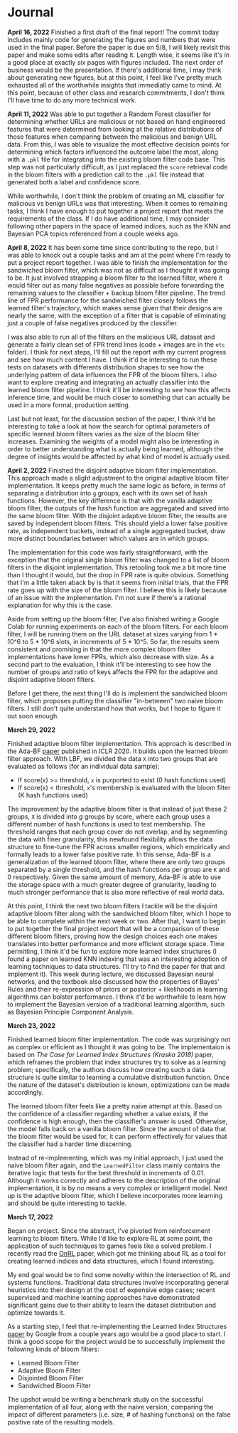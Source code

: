 # Journal

**April 16, 2022**
Finished a first draft of the final report! The commit today includes mainly code for generating the figures and numbers that were used in the final paper. Before the paper is due on 5/8, I will likely revisit this paper and make some edits after reading it. Length wise, it seems like it's in a good place at exactly six pages with figures included. The next order of business would be the presentation. If there's additional time, I may think about generating new figures, but at this point, I feel like I've pretty much exhausted all of the worthwhile insights that immediatly came to mind. At this point, because of other class and research commitments, I don't think I'll have time to do any more technical work.

**April 11, 2022**
Was able to put together a Random Forest classifier for determining whether URLs are malicious or not based on hand engineered features that were determined from looking at the relative distributions of those features when comparing between the malicious and benign URL data. From this, I was able to visualize the most effective decision points for determining which factors influenced the outcome label the most, along with a `.pkl` file for integrating into the existing bloom filter code base. This step was not particularly difficult, as I just replaced the `score` retrieval code in the bloom filters with a prediction call to the `.pkl` file instead that generated both a label and confidence score.

While worthwhile, I don't think the problem of creating an ML classifier for malicious vs benign URLs was that interesting. When it comes to remaining tasks, I think I have enough to put together a project report that meets the requirements of the class. If I do have additional time, I may consider following other papers in the space of learned indices, such as the KNN and Bayesian PCA topics referenced from a couple weeks ago.

**April 8, 2022**
It has been some time since contributing to the repo, but I was able to knock out a couple tasks and am at the point where I'm ready to put a project report together. I was able to finish the implementation for the sandwiched bloom filter, which was not as difficult as I thought it was going to be. It just involved strapping a bloom filter to the learned filter, where it would filter out as many false negatives as possible before forwarding the remaining values to the classifier + backup bloom filter pipeline. The trend line of FPR performance for the sandwiched filter closely follows the learned filter's trajectory, which makes sense given that their designs are nearly the same, with the exception of a filter that is capable of eliminating just a couple of false negatives produced by the classifier. 

I was also able to run all of the filters on the malicious URL dataset and generate a fairly clean set of FPR trend lines (code + images are in the `etc` folder). I think for next steps, I'll fill out the report with my current progress and see how much content I have. I think it'd be interesting to run these tests on datasets with differents distribution shapes to see how the underlying pattern of data influences the FPR of the bloom filters. I also want to explore creating and integrating an actually classifier into the learned bloom filter pipeline. I think it'll be interesting to see how this affects inference time, and would be much closer to something that can actually be used in a more formal, production setting.

Last but not least, for the discussion section of the paper, I think it'd be interesting to take a look at how the search for optimal parameters of specific learned bloom filters varies as the size of the bloom filter increases. Examining the weights of a model might also be interesting in order to better understanding what is actually being learned, although the degree of insights would be affected by what kind of model is actually used.

**April 2, 2022**
Finished the disjoint adaptive bloom filter implementation. This approach made a slight adjustment to the original adaptive bloom filter implementation. It keeps pretty much the same logic as before, in terms of separating a distribution into `g` groups, each with its own set of hash functions. However, the key difference is that with the vanilla adaptive bloom filter, the outputs of the hash function are aggregated and saved into the same bloom filter. With the disjoint adaptive bloom filter, the results are saved by independent bloom filters. This should yield a lower false positive rate, as independent buckets, instead of a single aggregated bucket, draw more distinct boundaries between which values are in which groups.

The implementation for this code was fairly straightforward, with the exception that the original single bloom filter was changed to a list of bloom filters in the disjoint implementation. This retooling took me a bit more time than I thought it would, but the drop in FPR rate is quite obvious. Something that I'm a little taken aback by is that it seems from initial trials, that the FPR rate goes up with the size of the bloom filter. I believe this is likely because of an issue with the implementation. I'm not sure if there's a rational explanation for why this is the case.

Aside from setting up the bloom filter, I've also finished writing a Google Colab for running experiments on each of the bloom filters. For each bloom filter, I will be running them on the URL dataset at sizes varying from 1 * 10^6 to 5 * 10^6 slots, in increments of 5 * 10^5. So far, the results seem consistent and promising in that the more complex bloom filter implementations have lower FPRs, which also decrease with size. As a second part to the evaluation, I think it'll be interesting to see how the number of groups and ratio of keys affects the FPR for the adaptive and disjoint adaptive bloom filters.

Before I get there, the next thing I'll do is implement the sandwiched bloom filter, which proposes putting the classifier "in-between" two naive bloom filters. I still don't quite understand how that works, but I hope to figure it out soon enough.

**March 29, 2022**

Finished adaptive bloom filter implementation. This approach is described in the Ada-BF [paper](https://openreview.net/pdf?id=rJlNKCNtPB) published in ICLR 2020. It builds upon the learned bloom filter approach. With LBF, we divided the data `X` into two groups that are evaluated as follows (for an individual data sample):
* If score(x) >= threshold, `x` is purported to exist (0 hash functions used)
* If score(x) < threshold, `x`'s membership is evaluated with the bloom filter (K hash functions used)

The improvement by the adaptive bloom filter is that instead of just these 2 groups, `X` is divided into *g* groups by score, where each group uses a different number of hash functions is used to test membership. The threshold ranges that each group cover do not overlap, and by segmenting the data with finer granularity, this newfound flexibility allows the data structure to fine-tune the FPR across smaller regions, which empirically and formally leads to a lower false positive rate. In this sense, Ada-BF is a generalization of the learned bloom filter, where there are only two groups separated by a single threshold, and the hash functions per group are `K` and 0 respectively. Given the same amount of memory, Ada-BF is able to use the storage space with a much greater degree of granularity, leading to much stronger performance that is also more reflective of real world data.

At this point, I think the next two bloom filters I tackle will be the disjoint adaptive bloom filter along with the sandwiched bloom filter, which I hope to be able to complete within the next week or two. After that, I want to begin to put together the final project report that will be a comparison of these different bloom filters, proving how the design choices each one makes translates into better performance and more efficient storage space. Time permitting, I think it'd be fun to explore more learned index structures (I found a paper on learned KNN indexing that was an interesting adoption of learning techniques to data structures. I'll try to find the paper for that and implement it). This week during lecture, we discussed Bayesian neural networks, and the textbook also discussed how the properties of Bayes' Rules and their re-expression of priors or posterior + likelihoods in learning algorithms can bolster performance. I think it'd be worthwhile to learn how to implement the Bayesian version of a traditional learning algorithm, such as Bayesian Principle Component Analysis.

**March 23, 2022**

Finished learned bloom filter implementation. The code was surprisingly not as complex or efficient as I thought it was going to be. The implementaion is based on *The Case for Learned Index Structures (Kraska 2018)* paper, which reframes the problem that index structures try to solve as a learning problem; specifically, the authors discuss how creating such a data structure is quite similar to learning a cumulative distribution function. Once the nature of the dataset's distribution is known, optimizations can be made accordingly.

The learned bloom filter feels like a pretty naive attempt at this. Based on the confidence of a classifier regarding whether a value exists, if the confidence is high enough, then the classifier's answer is used. Otherwise, the model falls back on a vanilla bloom filter. Since the amount of data that the bloom filter would be used for, it can perform effectively for values that the classifier had a harder time discerning.

Instead of re-implementing, which was my initial approach, I just used the naive bloom filter again, and the `LearnedFilter` class mainly contains the iterative logic that tests for the best threshold in increments of 0.01. Although it works correctly and adheres to the description of the original implementation, it is by no means a very complex or intelligent model. Next up is the adaptive bloom filter, which I believe incorporates more learning and should be quite interesting to tackle.

**March 17, 2022**

Began on project. Since the abstract, I've pivoted from reinforcement learning to bloom filters. While I'd like to explore RL at some point, the application of such techniques to games feels like a solved problem. I recently read the [OnRL](https://ml-video-seminar.princeton.systems/papers/onRL.pdf) paper, which got me thinking about RL as a tool for creating learned indices and data structures, which I found interesting.

My end goal would be to find some novelty within the intersection of RL and systems functions. Traditional data structures involve incorporating general heuristics into their design at the cost of expensive edge cases; recent supervised and machine learning approaches have demonstrated significant gains due to their ability to learn the dataset distribution and optimize towards it.

As a starting step, I feel that re-implementing the Learned Index Structures [paper](https://arxiv.org/abs/1712.01208) by Google from a couple years ago would be a good place to start. I think a good scope for the project would be to successfully implement the following kinds of bloom filters:
* Learned Bloom Filter
* Adaptive Bloom Filter
* Disjointed Bloom Filter
* Sandwiched Bloom Filter

The upshot would be writing a benchmark study on the successful implementation of all four, along with the naive version, comparing the impact of different parameters (i.e. size, # of hashing functions) on the false positive rate of the resulting models.